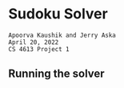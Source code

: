 # Sudoku Solver

```
Apoorva Kaushik and Jerry Aska
April 20, 2022
CS 4613 Project 1
```

## Running the solver
